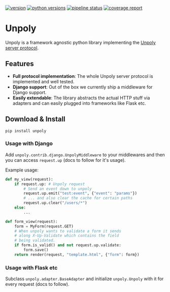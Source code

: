 [![version](https://img.shields.io/pypi/v/unpoly.svg)](https://pypi.org/project/unpoly)
[![python versions](https://img.shields.io/pypi/pyversions/unpoly.svg)](https://pypi.org/project/unpoly)
[![pipeline status](https://gitlab.com/rocketduck/python-unpoly/badges/main/pipeline.svg)](https://gitlab.com/rocketduck/python-unpoly/-/commits/main)
[![coverage report](https://gitlab.com/rocketduck/python-unpoly/badges/main/coverage.svg)](https://gitlab.com/rocketduck/python-unpoly/-/commits/main) 

# Unpoly

Unpoly is a framework agnostic python library implementing the [Unpoly server protocol](https://unpoly.com/up.protocol).

## Features

* **Full protocol implementation**: The whole Unpoly server protocol is implemented and well tested.
* **Django support**: Out of the box we currently ship a middleware for Django support.
* **Easily extendable**: The library abstracts the actual HTTP stuff via adapters and can easily plugged into frameworks like Flask etc.

## Download & Install

```
pip install unpoly
```

### Usage with Django

Add `unpoly.contrib.django.UnpolyMiddleware` to your middlewares and then you can access `request.up` (docs to follow for it's usage).

Example usage:

```py
def my_view(request):
    if request.up: # Unpoly request
        # Send an event down to unpoly
        request.up.emit("test:event", {"event": "params"})
        # ... and also clear the cache for certain paths
        request.up.clear("/users/*")
    else:
        ...

def form_view(request):
    form = MyForm(request.GET)
    # When unpoly wants to validate a form it sends
    # along X-Up-Validate which contains the field
    # being validated.
    if form.is_valid() and not request.up.validate:
        form.save()
    return render(request, "template.html", {"form": form})
```

### Usage with Flask etc

Subclass `unpoly.adapter.BaseAdapter` and initialize `unpoly.Unpoly` with it for every request (docs to follow).